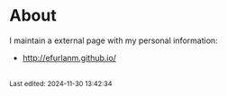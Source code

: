 # About

I maintain a external page with my personal information:

* <http://efurlanm.github.io/>







<br><sub>Last edited: 2024-11-30 13:42:34</sub>

